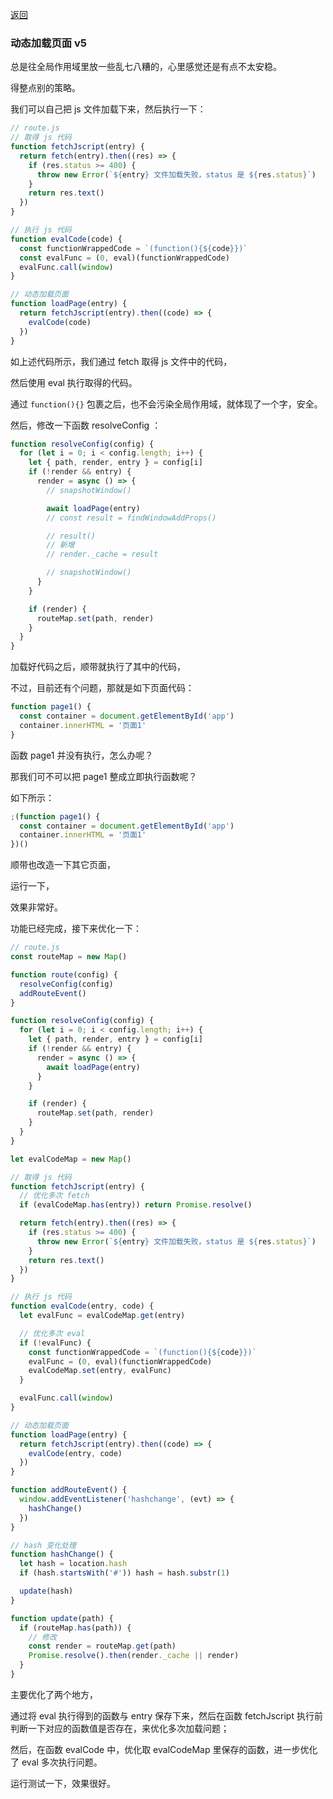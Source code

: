 [返回](/README.md)

### 动态加载页面 v5

总是往全局作用域里放一些乱七八糟的，心里感觉还是有点不太安稳。

得整点别的策略。

我们可以自己把 js 文件加载下来，然后执行一下：

```js
// route.js
// 取得 js 代码
function fetchJscript(entry) {
  return fetch(entry).then((res) => {
    if (res.status >= 400) {
      throw new Error(`${entry} 文件加载失败，status 是 ${res.status}`)
    }
    return res.text()
  })
}

// 执行 js 代码
function evalCode(code) {
  const functionWrappedCode = `(function(){${code}})`
  const evalFunc = (0, eval)(functionWrappedCode)
  evalFunc.call(window)
}

// 动态加载页面
function loadPage(entry) {
  return fetchJscript(entry).then((code) => {
    evalCode(code)
  })
}
```

如上述代码所示，我们通过 fetch 取得 js 文件中的代码，

然后使用 eval 执行取得的代码。

通过 `function(){}` 包裹之后，也不会污染全局作用域，就体现了一个字，安全。

然后，修改一下函数 resolveConfig ：

```js
function resolveConfig(config) {
  for (let i = 0; i < config.length; i++) {
    let { path, render, entry } = config[i]
    if (!render && entry) {
      render = async () => {
        // snapshotWindow()

        await loadPage(entry)
        // const result = findWindowAddProps()

        // result()
        // 新增
        // render._cache = result

        // snapshotWindow()
      }
    }

    if (render) {
      routeMap.set(path, render)
    }
  }
}
```

加载好代码之后，顺带就执行了其中的代码，

不过，目前还有个问题，那就是如下页面代码：

```js
function page1() {
  const container = document.getElementById('app')
  container.innerHTML = '页面1'
}
```

函数 page1 并没有执行，怎么办呢？

那我们可不可以把 page1 整成立即执行函数呢？

如下所示：

```js
;(function page1() {
  const container = document.getElementById('app')
  container.innerHTML = '页面1'
})()
```

顺带也改造一下其它页面，

运行一下，

效果非常好。

功能已经完成，接下来优化一下：

```js
// route.js
const routeMap = new Map()

function route(config) {
  resolveConfig(config)
  addRouteEvent()
}

function resolveConfig(config) {
  for (let i = 0; i < config.length; i++) {
    let { path, render, entry } = config[i]
    if (!render && entry) {
      render = async () => {
        await loadPage(entry)
      }
    }

    if (render) {
      routeMap.set(path, render)
    }
  }
}

let evalCodeMap = new Map()

// 取得 js 代码
function fetchJscript(entry) {
  // 优化多次 fetch
  if (evalCodeMap.has(entry)) return Promise.resolve()

  return fetch(entry).then((res) => {
    if (res.status >= 400) {
      throw new Error(`${entry} 文件加载失败，status 是 ${res.status}`)
    }
    return res.text()
  })
}

// 执行 js 代码
function evalCode(entry, code) {
  let evalFunc = evalCodeMap.get(entry)

  // 优化多次 eval
  if (!evalFunc) {
    const functionWrappedCode = `(function(){${code}})`
    evalFunc = (0, eval)(functionWrappedCode)
    evalCodeMap.set(entry, evalFunc)
  }

  evalFunc.call(window)
}

// 动态加载页面
function loadPage(entry) {
  return fetchJscript(entry).then((code) => {
    evalCode(entry, code)
  })
}

function addRouteEvent() {
  window.addEventListener('hashchange', (evt) => {
    hashChange()
  })
}

// hash 变化处理
function hashChange() {
  let hash = location.hash
  if (hash.startsWith('#')) hash = hash.substr(1)

  update(hash)
}

function update(path) {
  if (routeMap.has(path)) {
    // 修改
    const render = routeMap.get(path)
    Promise.resolve().then(render._cache || render)
  }
}
```

主要优化了两个地方，

通过将 eval 执行得到的函数与 entry 保存下来，然后在函数 fetchJscript 执行前判断一下对应的函数值是否存在，来优化多次加载问题；

然后，在函数 evalCode 中，优化取 evalCodeMap 里保存的函数，进一步优化了 eval 多次执行问题。

运行测试一下，效果很好。


